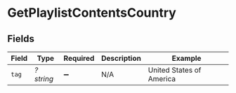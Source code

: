 # GetPlaylistContentsCountry


## Fields

| Field                    | Type                     | Required                 | Description              | Example                  |
| ------------------------ | ------------------------ | ------------------------ | ------------------------ | ------------------------ |
| `tag`                    | *?string*                | :heavy_minus_sign:       | N/A                      | United States of America |